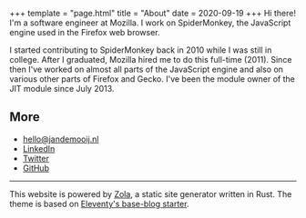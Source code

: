 +++
template = "page.html"
title = "About"
date = 2020-09-19
+++
Hi there! I'm a software engineer at Mozilla. I work on SpiderMonkey, the JavaScript engine used in the Firefox web browser.

I started contributing to SpiderMonkey back in 2010 while I was still in college. After I graduated, Mozilla hired me to do this full-time (2011).
Since then I've worked on almost all parts of the JavaScript engine and also on various other parts of Firefox and Gecko.
I've been the module owner of the JIT module since July 2013.

## More
* [hello@jandemooij.nl](mailto:hello@jandemooij.nl)
* [LinkedIn](https://linkedin.com/in/jandem)
* [Twitter](https://twitter.com/jandemooij)
* [GitHub](https://github.com/jandem)

<hr>

This website is powered by [Zola](https://www.getzola.org/), a static site generator written in Rust. The theme is based on [Eleventy's base-blog starter](https://github.com/11ty/eleventy-base-blog).
